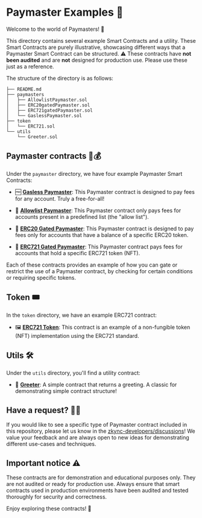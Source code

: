 # Paymaster Examples 📁

Welcome to the world of Paymasters! 🎉

This directory contains several example Smart Contracts and a utility. These Smart Contracts are purely illustrative, showcasing different ways that a Paymaster Smart Contract can be structured. ⚠️ These contracts have **not been audited** and  are **not** designed for production use.  Please use these just as a reference.

The structure of the directory is as follows:

```
├── README.md
├── paymasters
│   ├── AllowlistPaymaster.sol
│   ├── ERC20gatedPaymaster.sol
│   ├── ERC721gatedPaymaster.sol
│   └── GaslessPaymaster.sol
├── token
│   └── ERC721.sol
└── utils
    └── Greeter.sol
```

## Paymaster contracts 📝💰

Under the `paymaster` directory, we have four example Paymaster Smart Contracts:

- 🆓 **[Gasless Paymaster](./paymaster/GaslessPaymaster.sol)**: This Paymaster contract is designed to pay fees for any account. Truly a free-for-all!

- 📜 **[Allowlist Paymaster](./paymaster/AllowlistPaymaster.sol)**: This Paymaster contract only pays fees for accounts present in a predefined list (the "allow list").

- 🎫 **[ERC20 Gated Paymaster](./paymaster/ERC20gatedPaymaster.sol)**: This Paymaster contract is designed to pay fees only for accounts that have a balance of a specific ERC20 token.

- 🎨 **[ERC721 Gated Paymaster](./paymaster/ERC721gatedPaymaster.sol)**: This Paymaster contract pays fees for accounts that hold a specific ERC721 token (NFT).

Each of these contracts provides an example of how you can gate or restrict the use of a Paymaster contract, by checking for certain conditions or requiring specific tokens.

## Token 🎟

In the `token` directory, we have an example ERC721 contract:

- 🖼️ **[ERC721 Token](./token/ERC721.sol)**: This contract is an example of a non-fungible token (NFT) implementation using the ERC721 standard.

## Utils 🛠️

Under the `utils` directory, you'll find a utility contract:

- 👋 **[Greeter](./utils/Greeter.sol)**: A simple contract that returns a greeting. A classic for demonstrating simple contract structure!

## Have a request? 🙋‍♀️
If you would like to see a specific type of Paymaster contract included in this repository, please let us know in the [zkync-developers/discussions](https://github.com/zkSync-Community-Hub/zkync-developers/discussions)! We value your feedback and are always open to new ideas for demonstrating different use-cases and techniques.

## Important notice ⚠️

These contracts are for demonstration and educational purposes only. They are not audited or ready for production use. Always ensure that smart contracts used in production environments have been audited and tested thoroughly for security and correctness.

Enjoy exploring these contracts! 🚀